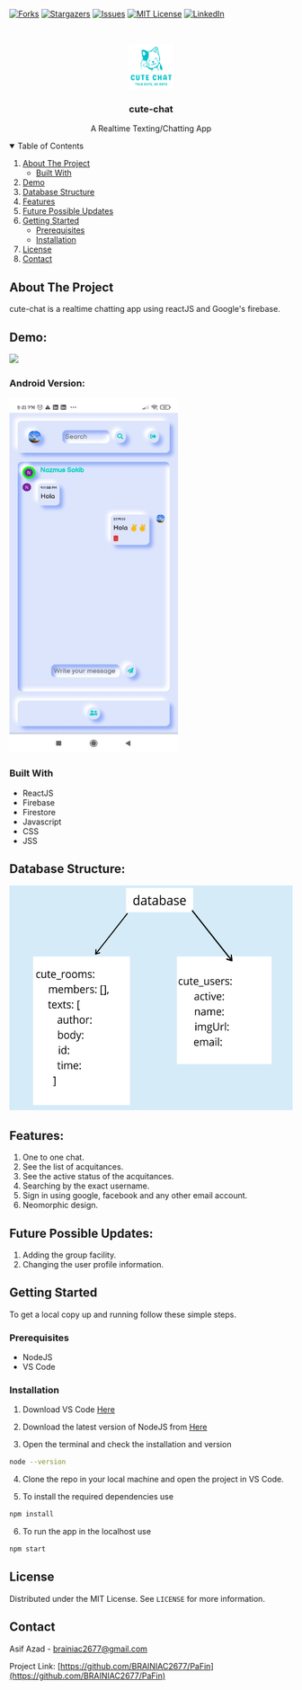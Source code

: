 [![Forks][forks-shield]][forks-url]
[![Stargazers][stars-shield]][stars-url]
[![Issues][issues-shield]][issues-url]
[![MIT License][license-shield]][license-url]
[![LinkedIn][linkedin-shield]][linkedin-url]

<!-- PROJECT LOGO -->
<br />
<p align="center">
<img src="public/logo.png" alt="Logo" width="80" height="80">
  <h3 align="center">cute-chat</h3>
  <p align="center">
    A Realtime Texting/Chatting App
  </p>
</p>

<!-- TABLE OF CONTENTS -->
<details open="open">
  <summary>Table of Contents</summary>
  <ol>
    <li>
      <a href="#about-the-project">About The Project</a>
      <ul>
        <li><a href="#built-with">Built With</a></li>
      </ul>
    </li>
    <li><a href="#demo">Demo</a></li>
    <li><a href="#database-structure">Database Structure</a></li>
    <li><a href="#features">Features</a></li>
    <li><a href="#future-possible-updates">Future Possible Updates</a></li>
    <li>
      <a href="#getting-started">Getting Started</a>
      <ul>
        <li><a href="#prerequisites">Prerequisites</a></li>
        <li><a href="#installation">Installation</a></li>
      </ul>
    </li>
    <li><a href="#license">License</a></li>
    <li><a href="#contact">Contact</a></li>
  </ol>
</details>

<!-- ABOUT THE PROJECT -->

## About The Project

cute-chat is a realtime chatting app using reactJS and Google's firebase.

## Demo:

![](Assets/cute-chat-demo.gif)

### Android Version:

<img src="Assets/android.jpg" width="300" height="632"/>

### Built With

- ReactJS
- Firebase
- Firestore
- Javascript
- CSS
- JSS

## Database Structure:

<img src="Assets/database.png" width="600" height="400"/>

## Features:

1. One to one chat.
2. See the list of acquitances.
3. See the active status of the acquitances.
4. Searching by the exact username.
5. Sign in using google, facebook and any other email account.
6. Neomorphic design.

## Future Possible Updates:

1.  Adding the group facility.
2.  Changing the user profile information.

<!-- GETTING STARTED -->

## Getting Started

To get a local copy up and running follow these simple steps.

### Prerequisites

- NodeJS
- VS Code

### Installation

1. Download VS Code [Here](https://code.visualstudio.com/download)

2. Download the latest version of NodeJS from [Here](https://nodejs.org/en/download/)

3. Open the terminal and check the installation and version

```sh
node --version
```

4. Clone the repo in your local machine and open the project in VS Code.

5. To install the required dependencies use

```sh
npm install
```

6. To run the app in the localhost use

```sh
npm start
```

<!-- LICENSE -->

## License

Distributed under the MIT License. See `LICENSE` for more information.

<!-- CONTACT -->

## Contact

Asif Azad - brainiac2677@gmail.com

Project Link: [https://github.com/BRAINIAC2677/PaFin](https://github.com/BRAINIAC2677/PaFin)

<!-- MARKDOWN LINKS & IMAGES -->
<!-- https://www.markdownguide.org/basic-syntax/#reference-style-links -->

[forks-shield]: https://img.shields.io/github/forks/BRAINIAC2677/cute-chat.svg?style=for-the-badge
[forks-url]: https://github.com/BRAINIAC2677/cute-chat/network/members
[stars-shield]: https://img.shields.io/github/stars/BRAINIAC2677/cute-chat.svg?style=for-the-badge
[stars-url]: https://github.com/BRAINIAC2677/cute-chat/stargazers
[issues-shield]: https://img.shields.io/github/issues/BRAINIAC2677/cute-chat.svg?style=for-the-badge
[issues-url]: https://github.com/BRAINIAC2677/cute-chat/issues
[license-shield]: https://img.shields.io/github/license/BRAINIAC2677/cute-chat.svg?style=for-the-badge
[license-url]: https://github.com/BRAINIAC2677/cute-chat/blob/main/LICENSE
[linkedin-shield]: https://img.shields.io/badge/-LinkedIn-black.svg?style=for-the-badge&logo=linkedin&colorB=555
[linkedin-url]: www.linkedin.com/in/asif-azad-5420b51a9
